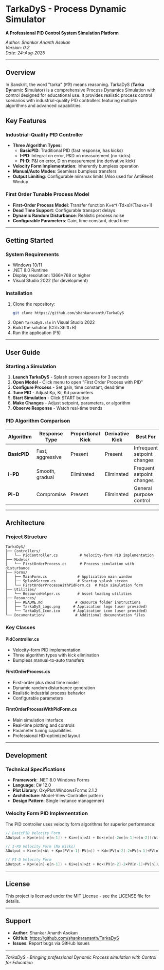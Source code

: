 ﻿# TarkaDyS - Process Dynamic Simulator

**A Professional PID Control System Simulation Platform**

*Author: Shankar Ananth Asokan*  
*Version: 0.2*  
*Date: 24-Aug-2025*

---

## Overview

In Sanskrit, the word "tarka" (तर्क) means reasoning. TarkaDyS (**Tarka** **Dy**namic **S**imulator) is a comprehensive Process Dynamics Simulation with control designed for educational use. It provides realistic process control scenarios with industrial-quality PID controllers featuring multiple algorithms and advanced capabilities.

## Key Features

### Industrial-Quality PID Controller
- **Three Algorithm Types:**
  - **BasicPID**: Traditional PID (fast response, has kicks)
  - **I-PD**: Integral on error, P&D on measurement (no kicks) 
  - **PI-D**: P&I on error, D on measurement (no derivative kick)
- **Velocity Form Implementation**: Inherently bumpless operation
- **Manual/Auto Modes**: Seamless bumpless transfers
- **Output Limiting**: Configurable min/max limits (Also used for AntiReset Windup

### First Order Tunable Process Model
- **First-Order Process Model**: Transfer function K×e^(-Td×s)/(Tau×s+1)
- **Dead Time Support**: Configurable transport delays
- **Dynamic Random Disturbance**: Realistic process noise
- **Configurable Parameters**: Gain, time constant, dead time

---

## Getting Started

### System Requirements
- Windows 10/11
- .NET 8.0 Runtime
- Display resolution: 1366×768 or higher
- Visual Studio 2022 (for development)

### Installation
1. Clone the repository:
   ```bash
   git clone https://github.com/shankarananth/TarkaDyS
   ```
2. Open `TarkaDyS.sln` in Visual Studio 2022
3. Build the solution (Ctrl+Shift+B)
4. Run the application (F5)

---

## User Guide

### Starting a Simulation
1. **Launch TarkaDyS** - Splash screen appears for 3 seconds
2. **Open Model** - Click menu to open "First Order Process with PID"
3. **Configure Process** - Set gain, time constant, dead time
4. **Tune PID** - Adjust Kp, Ki, Kd parameters
5. **Start Simulation** - Click START button
6. **Make Changes** - Adjust setpoint, parameters, or algorithm
7. **Observe Response** - Watch real-time trends

### PID Algorithm Comparison

| Algorithm | Response Type | Proportional Kick | Derivative Kick | Best For |
|-----------|---------------|------------------|------------------|----------|
| **BasicPID** | Fast, aggressive | Present | Present | Infrequent setpoint changes |
| **I-PD** | Smooth, gradual | Eliminated | Eliminated | Frequent setpoint changes |
| **PI-D** | Compromise | Present | Eliminated | General purpose control |

---

## Architecture

### Project Structure
```
TarkaDyS/
├── Controllers/
│   └── PidController.cs          # Velocity-form PID implementation
├── Models/
│   └── FirstOrderProcess.cs      # Process simulation with disturbance
├── Forms/
│   ├── MainForm.cs              # Application main window
│   ├── SplashScreen.cs          # Startup splash screen
│   └── FirstOrderProcessWithPidForm.cs  # Main simulation form
├── Utilities/
│   └── ResourceHelper.cs        # Asset loading utilities
├── Resources/
│   ├── README.md               # Resource folder instructions
│   ├── TarkaDyS_Logo.png      # Application logo (user provided)
│   └── TarkaDyS_Icon.ico      # Application icon (user provided)
└── Documentation/              # Additional documentation files
```

### Key Classes

#### PidController.cs
- Velocity-form PID implementation
- Three algorithm types with kick elimination
- Bumpless manual-to-auto transfers

#### FirstOrderProcess.cs
- First-order plus dead time model
- Dynamic random disturbance generation
- Realistic industrial process behavior
- Configurable parameters

#### FirstOrderProcessWithPidForm.cs
- Main simulation interface
- Real-time plotting and controls
- Parameter tuning capabilities
- Professional HD-optimized layout

---

## Development

### Technical Specifications
- **Framework**: .NET 8.0 Windows Forms
- **Language**: C# 12.0
- **Plot Library**: OxyPlot.WindowsForms 2.1.2
- **Architecture**: Model-View-Controller pattern
- **Design Pattern**: Single instance management

### Velocity Form PID Implementation
The PID controller uses velocity form algorithms for superior performance:

```csharp
// BasicPID Velocity Form
ΔOutput = Kp×(e[n]-e[n-1]) + Ki×e[n]×Δt + Kd×(e[n]-2×e[n-1]+e[n-2])/Δt

// I-PD Velocity Form (No Kicks)
ΔOutput = Ki×e[n]×Δt + Kp×(PV[n-1]-PV[n]) + Kd×(PV[n-2]-2×PV[n-1]+PV[n])/Δt

// PI-D Velocity Form  
ΔOutput = Kp×(e[n]-e[n-1]) + Ki×e[n]×Δt + Kd×(PV[n-2]-2×PV[n-1]+PV[n])/Δt
```

---

## License

This project is licensed under the MIT License - see the LICENSE file for details.

---

## Support

- **Author**: Shankar Ananth Asokan
- **GitHub**: https://github.com/shankarananth/TarkaDyS
- **Issues**: Report bugs via GitHub Issues

---

*TarkaDyS - Bringing professional Dynamic Process simulation with Control for Education*